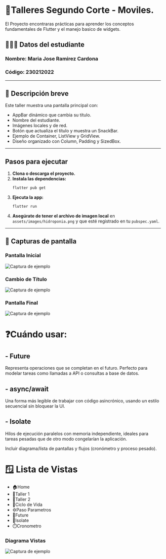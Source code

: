 # 📱Talleres Segundo Corte - Moviles.

El Proyecto encontraras prácticas para aprender los conceptos fundamentales de Flutter y el manejo basico de widgets.

## 👩‍💻😺 Datos del estudiante
### **Nombre:** Maria Jose Ramirez Cardona
### **Código:** 230212022

---

## 📗 Descripción breve

Este taller muestra una pantalla principal con:
- AppBar dinámico que cambia su título.
- Nombre del estudiante.
- Imágenes locales y de red.
- Botón que actualiza el título y muestra un SnackBar.
- Ejemplo de Container, ListView y GridView.
- Diseño organizado con Column, Padding y SizedBox.

---

## Pasos para ejecutar

1. **Clona o descarga el proyecto.**
2. **Instala las dependencias:**
   ```sh
   flutter pub get
   ```
3. **Ejecuta la app:**
   ```sh
   flutter run
   ```
4. **Asegúrate de tener el archivo de imagen local** en `assets/images/hidroponia.png` y que esté registrado en tu `pubspec.yaml`.


---

## 📸 Capturas de pantalla

### Pantalla Inicial
![Captura de ejemplo](docs/images/pantalla_Inicial.jpg)

### Cambio de Título
![Captura de ejemplo](docs/images/evidencia_cambio_titulo.jpg)

### Pantalla Final
![Captura de ejemplo](docs/images/pantalla_Final.jpg)


# ❓Cuándo usar:

## - Future
Representa operaciones que se completan en el futuro. Perfecto para modelar tareas como llamadas a API o consultas a base de datos.
## - async/await
Una forma más legible de trabajar con código asincrónico, usando un estilo secuencial sin bloquear la UI.

## - Isolate 
Hilos de ejecución paralelos con memoria independiente, ideales para tareas pesadas que de otro modo congelarían la aplicación.

Incluir diagrama/lista de pantallas y flujos (cronómetro y proceso pesado).

# 🪟 Lista de Vistas
- 🏠Home
- 📘Taller 1
- 📗Taller 2
- 🔄️Ciclo de Vida
- ⚙️Paso Parametros
- 📂Future
- 🧵Isolate
- ⏱️Cronometro

### Diagrama Vistas
![Captura de ejemplo](docs/images/diagrama_vistas.png)
